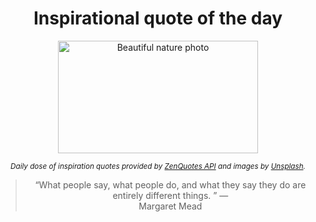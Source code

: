 
<div align="center">

# Inspirational quote of the day

<img src="./data/photo.jpeg" alt="Beautiful nature photo" width="320" height="180">

<sub><i>Daily dose of inspiration quotes provided by [ZenQuotes API](https://zenquotes.io/) and images by [Unsplash](https://unsplash.com/).</i></sub>


<blockquote>&ldquo;What people say, what people do, and what they say they do are entirely different things. &rdquo; &mdash; <footer>Margaret Mead</footer></blockquote>

</div>
